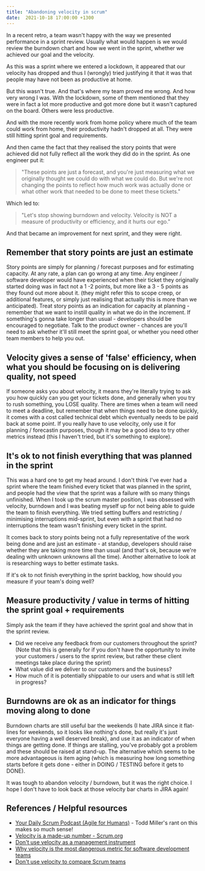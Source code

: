 ```yaml
---
title: "Abandoning velocity in scrum"
date:  2021-10-18 17:00:00 +1300
---
```


In a recent retro, a team wasn't happy with the way we presented performance in a sprint review. Usually what would happen is we would review the burndown chart and how we went in the sprint, whether we achieved our goal and the velocity. 

As this was a sprint where we entered a lockdown, it appeared that our velocity has dropped and thus I (wrongly) tried justifying it that it was that people may have not been as productive at home.

But this wasn't true. And that's where my team proved me wrong. And how very wrong I was. With the lockdown, some of them mentioned that they were in fact a lot more productive and got more done but it wasn't captured on the board. Others were less productive. 

And with the more recently work from home policy where much of the team could work from home, their productivity hadn't dropped at all. They were still hitting sprint goal and requirements.

And then came the fact that they realised the story points that were achieved did not fully reflect all the work they did do in the sprint.
As one engineer put it:
>  "These points are just a forecast, and you're just measuring what we originally thought we could do with what we could do. But we're not changing the points to reflect how much work was actually done or what other work that needed to be done to meet these tickets."

Which led to: 
> "Let's stop showing burndown and velocity. Velocity is NOT a measure of productivity or efficiency, and it hurts our ego."

And that became an improvement for next sprint, and they were right.

## Remember that story points are just an estimate
Story points are simply for planning / forecast purposes and for estimating capacity. At any rate, a plan can go wrong at any time.
Any engineer / software developer would have experienced when their ticket they originally started doing was in fact not a 1 -2 points, but more like a 3 - 5 points as they found out more about it. (they might refer this to scope creep, or additional features, or simply just realising that actually this is more than we anticipated).
Treat story points as an indication for capacity at planning - remember that we want to instill quality in what we do in the increment. If something's gonna take longer than usual - developers should be encouraged to negotiate. Talk to the product owner - chances are you'll need to ask whether it'll still meet the sprint goal, or whether you need other team members to help you out.

## Velocity gives a sense of 'false' efficiency, when what you should be focusing on is delivering quality, not speed
If someone asks you about velocity, it means they're literally trying to ask you how quickly can you get your tickets done, and generally when you try to rush something, you LOSE quality. There are times when a team will need to meet a deadline, but remember that when things need to be done quickly, it comes with a cost called technical debt which eventually needs to be paid back at some point. If you really have to use velocity, only use it for planning / forecastin purposes, though it may be a good idea to try other metrics instead (this I haven't tried, but it's something to explore).

## It's ok to not finish everything that was planned in the sprint
This was a hard one to get my head around. I don't think I've ever had a sprint where the team finished every ticket that was planned in the sprint, and people had the view that the sprint was a failure with so many things unfinished. When I took up the scrum master position, I was obsessed with velocity, burndown and I was beating myself up for not being able to guide the team to finish everything. We tried setting buffers and restricting / minimising interruptions mid-sprint, but even with a sprint that had no interruptions the team wasn't finishing every ticket in the sprint.

It comes back to story points being not a fully representative of the work being done and are just an estimate - at standup, developers should raise whether they are taking more time than usual (and that's ok, because we're dealing with unknown unknowns all the time). Another alternative to look at is researching ways to better estimate tasks.

If it's ok to not finish everything in the sprint backlog, how should you measure if your team's doing well? 

## Measure productivity / value in terms of hitting the sprint goal + requirements
Simply ask the team if they have achieved the sprint goal and show that in the sprint review. 
- Did we receive any feedback from our customers throughout the sprint? (Note that this is generally for if you don't have the opportunity to invite your customers / users to the sprint review, but rather these client meetings take place during the sprint)
- What value did we deliver to our customers and the business?
- How much of it is potentially shippable to our users and what is still left in progress?

## Burndowns are ok as an indicator for things moving along to done
Burndown charts are still useful bar the weekends (I hate JIRA since it flat-lines for weekends, so it looks like nothing's done, but really it's just everyone having a well deserved break), and use it as an indicator of when things are getting done. If things are stalling, you've probably got a problem and these should be raised at stand-up.
The alternative which seems to be more advantageous is item aging (which is measuring how long something starts before it gets done - either in DOING / TESTING before it gets to DONE). 

It was tough to abandon velocity / burndown, but it was the right choice. I hope I don't have to look back at those velocity bar charts in JIRA again!

## References / Helpful resources
- [Your Daily Scrum Podcast (Agile for Humans)](https://www.youtube.com/watch?v=EaNDvNEOMWs) - Todd Miller's rant on this makes so much sense!
- [Velocity is a made-up number - Scrum.org](https://www.scrum.org/resources/blog/velocity-made-number)
- [Don't use velocity as a management instrument](https://www.scrum.org/resources/blog/using-velocity-management-instrument-dont-do-it)
- [Why velocity is the most dangerous metric for software development teams](https://linearb.io/blog/why-agile-velocity-is-the-most-dangerous-metric-for-software-development-teams/)
- [Don't use velocity to compare Scrum teams](https://www.linkedin.com/pulse/dont-use-velocity-compare-scrum-teams-farhan-akbar)
